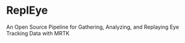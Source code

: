 # ReplEye
An Open Source Pipeline for Gathering, Analyzing, and Replaying Eye Tracking Data with MRTK

